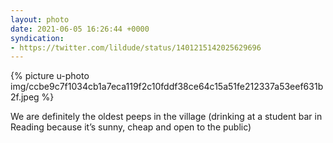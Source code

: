 ```yaml
---
layout: photo
date: 2021-06-05 16:26:44 +0000
syndication:
- https://twitter.com/lildude/status/1401215142025629696
---
```


{% picture u-photo img/ccbe9c7f1034cb1a7eca119f2c10fddf38ce64c15a51fe212337a53eef631b2f.jpeg %}
 
We are definitely the oldest peeps in the village (drinking at a student bar in Reading because it’s sunny, cheap and open to the public)
